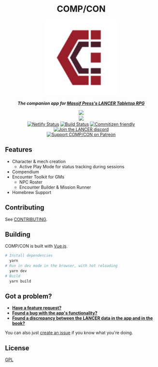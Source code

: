 <h1 align="center">COMP/CON</h1>
<p align="center" style="font-style: italic; font-weight: bold">
  <img width="250" src="/icons/192x192.png">
</p>
<p align="center"><b><i>The companion app for <a href="https://massif-press.itch.io/corebook-pdf">Massif Press's LANCER Tabletop RPG</a></b></i></p>
<p align="center">
  <a href="https://massif-press.itch.io/compcon"><img width="250" src="https://static.itch.io/images/badge-color.svg"></a>
  <br>
  <a href="https://compcon.app">
    <img width="200" src="https://www.netlify.com/img/global/badges/netlify-color-accent.svg"/>
  </a>
  <br>
  <a href="https://app.netlify.com/sites/compcon/deploys"><img alt="Netlify Status" src="https://api.netlify.com/api/v1/badges/8c8ba126-8074-4a99-98f9-9b0529107214/deploy-status"></a>
  <a href="https://travis-ci.com/massif-press/compcon"><img src="https://travis-ci.com/massif-press/compcon.svg?branch=dev" alt="Build Status"></a>
  <a href="http://commitizen.github.io/cz-cli/"><img src="https://img.shields.io/badge/commitizen-friendly-brightgreen.svg" alt="Commitizen friendly"></a>
  <a href="https://discord.gg/rwcpzsU"><img src="https://img.shields.io/badge/discord-%23compcon-7289DA?logo=discord&logoColor=white" alt="Join the LANCER discord"></a>
  <br>
  <a href="https://patreon.com/compcon"><img src="https://img.shields.io/endpoint?style=for-the-badge&url=https%3A%2F%2Fshieldsio-patreon.herokuapp.com%2Fcompcon" alt="Support COMP/CON on Patreon"></a>
</p>

## Features

- Character & mech creation
  - Active Play Mode for status tracking during sessions
- Compendium
- Encounter Toolkit for GMs
  - NPC Roster
  - Encounter Builder & Mission Runner
- Homebrew Support

## Contributing

See [CONTRIBUTING](/.github/CONTRIBUTING).

## Building

COMP/CON is built with [Vue.js](https://vuejs.org/).

```sh
# Install dependencies
  yarn
# Run in dev mode in the browser, with hot reloading
  yarn dev
# Build
  yarn build
```

## Got a problem?

- [**Have a feature request?**](https://goo.gl/forms/uBTHEwWpwO6NtSbh1)
- [**Found a bug with the app's functionality?**](https://goo.gl/forms/PCHR8AJWOBLdMgE32)
- [**Found a discrepancy between the LANCER data in the app and in the book?**](https://forms.gle/RoHSbei6HE3Z581k8)

You can also just [create an issue](https://github.com/massif-press/compcon/issues/new) if you know what you're doing.

## License

[GPL](/LICENSE)
